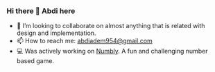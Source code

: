 ### Hi there 👋 Abdi here

- 👯 I’m looking to collaborate on almost anything that is related with design and implementation.
- 📫 How to reach me: abdiadem954@gmail.com
- 💻 Was actively working on <a href="https://numbly.abdiadem.com/" title="Numbly" target="_blank">Numbly</a>. A fun and challenging number based game.
